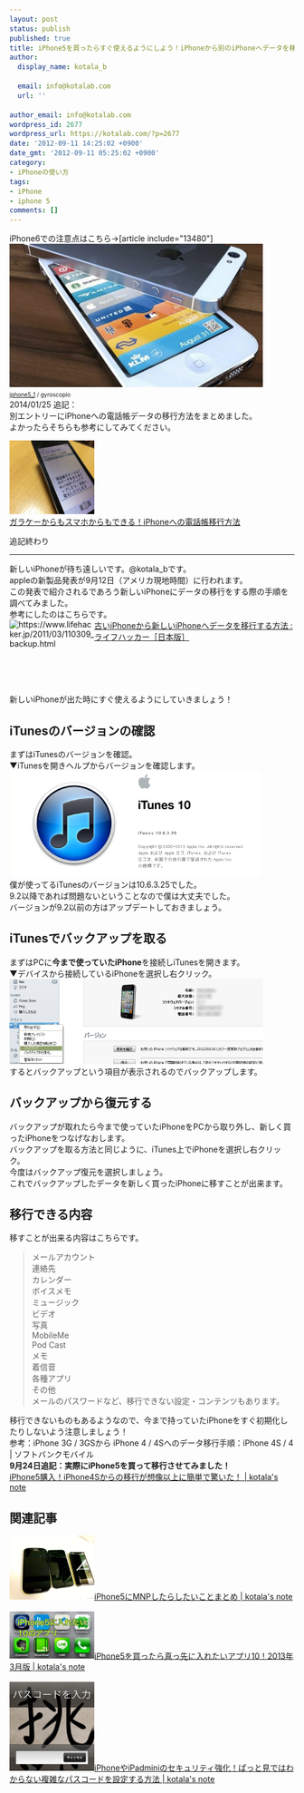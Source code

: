 ```yaml
---
layout: post
status: publish
published: true
title: iPhone5を買ったらすぐ使えるようにしよう！iPhoneから別のiPhoneへデータを移行する方法！
author:
  display_name: kotala_b

  email: info@kotalab.com
  url: ''

author_email: info@kotalab.com
wordpress_id: 2677
wordpress_url: https://kotalab.com/?p=2677
date: '2012-09-11 14:25:02 +0900'
date_gmt: '2012-09-11 05:25:02 +0900'
category:
- iPhoneの使い方
tags:
- iPhone
- iphone 5
comments: []
---
```

<p>iPhone6での注意点はこちら&rarr;[article include="13480"]<br />
<a href="/wp-content/uploads/iphone_120911.jpg" target="_blank"><img src="/wp-content/uploads/iphone_120911.jpg" alt="" title="iphone_120911" width="448" height="253" class="alignnone size-full wp-image-2682" /></a><br />
<span style="font-size:10px;"><a href="https://www.flickr.com/photos/79253394@N05/7839215384/" target="_blank">iphone5_1</a> / gyroscopio</span><br />
2014/01/25 追記：<br />
別エントリーにiPhoneへの電話帳データの移行方法をまとめました。<br />
よかったらそちらも参考にしてみてください。</p>
<div class="shht">
<div class="shhtimg"><a href="/transfer-data-for-ketai-to-iphone" target="_blank"><img src="/wp-content/uploads/transfer-data-for-ketai-to-iphone_01-546x409.jpg" alt="" width="150" height="130" /></a></div>
<div class="shhttext"><a href="/transfer-data-for-ketai-to-iphone" target="_blank">ガラケーからもスマホからもできる！iPhoneへの電話帳移行方法</a><a href="https://b.hatena.ne.jp/entry/https://kotalab.com/transfer-data-for-ketai-to-iphone" target="_blank"><img border="0" src="https://b.hatena.ne.jp/entry/image/https://kotalab.com/transfer-data-for-ketai-to-iphone" alt="" /></a></div>
</div>
<p>追記終わり</p>
<hr>
<p>新しいiPhoneが待ち遠しいです。@kotala_bです。<br />
appleの新製品発表が9月12日（アメリカ現地時間）に行われます。<br />
この発表で紹介されるであろう新しいiPhoneにデータの移行をする際の手順を調べてみました。<br />
参考にしたのはこちらです。<br />
<a href="https://www.lifehacker.jp/2011/03/110309_backup.html" target="_blank"><img src="https://capture.heartrails.com/150x130?https://www.lifehacker.jp/2011/03/110309_backup.html" alt="https://www.lifehacker.jp/2011/03/110309_backup.html" width="150" height="130" align="left" /></a><a href="https://www.lifehacker.jp/2011/03/110309_backup.html" target="_blank">古いiPhoneから新しいiPhoneへデータを移行する方法 : ライフハッカー［日本版］</a><br style="clear:both;" />新しいiPhoneが出た時にすぐ使えるようにしていきましょう！<br />
</p>
<!--more-->
<h2>iTunesのバージョンの確認</h2>
<p>まずはiTunesのバージョンを確認。<br />
▼iTunesを開きヘルプからバージョンを確認します。<br />
<a href="/wp-content/uploads/iphone_120911_02.jpg" target="_blank"><img src="/wp-content/uploads/iphone_120911_02.jpg" alt="" title="iphone_120911_02" width="448" height="187" class="alignnone size-full wp-image-2681" /></a><br />
僕が使ってるiTunesのバージョンは10.6.3.25でした。<br />
9.2以降であれば問題ないということなので僕は大丈夫でした。<br />
バージョンが9.2以前の方はアップデートしておきましょう。</p>
<h2>iTunesでバックアップを取る</h2>
<p>まずはPCに<strong>今まで使っていたiPhone</strong>を接続しiTunesを開きます。<br />
▼デバイスから接続しているiPhoneを選択し右クリック。<br />
<a href="/wp-content/uploads/iphone_120911_01.jpg" target="_blank"><img src="/wp-content/uploads/iphone_120911_01.jpg" alt="" title="iphone_120911_01" width="448" height="150" class="alignnone size-full wp-image-2683" /></a><br />
するとバックアップという項目が表示されるのでバックアップします。</p>
<h2>バックアップから復元する</h2>
<p>バックアップが取れたら今まで使っていたiPhoneをPCから取り外し、新しく買ったiPhoneをつなげなおします。<br />
バックアップを取る方法と同じように、iTunes上でiPhoneを選択し右クリック。<br />
今度はバックアップ復元を選択しましょう。<br />
これでバックアップしたデータを新しく買ったiPhoneに移すことが出来ます。</p>
<h2>移行できる内容</h2>
<p>移すことが出来る内容はこちらです。</p>
<blockquote><p>メールアカウント<br />
連絡先<br />
カレンダー<br />
ボイスメモ<br />
ミュージック<br />
ビデオ<br />
写真<br />
MobileMe<br />
Pod Cast<br />
メモ<br />
着信音<br />
各種アプリ<br />
その他<br />
メールのパスワードなど、移行できない設定・コンテンツもあります。</p></blockquote>
<p>移行できないものもあるようなので、今まで持っていたiPhoneをすぐ初期化したりしないよう注意しましょう！<br />
参考：<span class="removed_link" title="mb.softbank.jp/mb/iphone/welcome/manual/data_migration/">iPhone 3G / 3GSから iPhone 4 / 4Sへのデータ移行手順：iPhone 4S / 4 | ソフトバンクモバイル</span><br />
<strong>9月24日追記：実際にiPhone5を買って移行させてみました！</strong><br />
<a href="/from-iphone4s-to-iphone5" target="_blank">iPhone5購入！iPhone4Sからの移行が想像以上に簡単で驚いた！ | kotala's note</a></p>
<h2 class="rele">関連記事</h2>
<p><a href="/mnp-iphone5" target="_blank"><img  class="alignleft" src="/wp-content/uploads/slooProImg_20130327212701.jpg" alt="iPhone5にMNPしたらしたいことまとめ | kotala's note" width="150" /></a><a href="/mnp-iphone5" target="_blank">iPhone5にMNPしたらしたいことまとめ | kotala's note</a><br style="clear:both;" /><br />
<a href="/iphone5-first10app" target="_blank"><img  class="alignleft" src="/wp-content/uploads/iPhone5app_130318-448x250.jpg" alt="iPhone5を買ったら真っ先に入れたいアプリ10！2013年3月版 | kotala's note" width="150" /></a><a href="/iphone5-first10app" target="_blank">iPhone5を買ったら真っ先に入れたいアプリ10！2013年3月版 | kotala's note</a><br style="clear:both;" /><br />
<a href="/ios-passcode" target="_blank"><img  class="alignleft" src="/wp-content/uploads/passcode_130212-448x468.jpg" alt="iPhoneやiPadminiのセキュリティ強化！ぱっと見ではわからない複雑なパスコードを設定する方法 | kotala's note" width="150" /></a><a href="/ios-passcode" target="_blank">iPhoneやiPadminiのセキュリティ強化！ぱっと見ではわからない複雑なパスコードを設定する方法 | kotala's note</a><br style="clear:both;" /></p>
